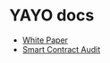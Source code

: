 # YAYO docs

- [White Paper](https://docs.yayo.fund/whitepaper.pdf)
- [Smart Contract Audit](https://docs.yayo.fund/yayo_techrate_audit.pdf)
